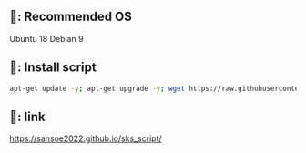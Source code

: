 ## 📖: Recommended OS
Ubuntu 18
Debian 9

## 📖: Install script
```bash
apt-get update -y; apt-get upgrade -y; wget https://raw.githubusercontent.com/sansoe2022/sks_script/main/Plus; chmod +x Plus; ./Plus
```

## 🔗: link
https://sansoe2022.github.io/sks_script/
